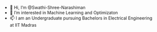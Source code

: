 - 👋 Hi, I’m @Swathi-Shree-Narashiman
- 👀 I’m interested in Machine Learning and Optimizaton
- 📫 I am an Undergraduate pursuing Bachelors in Electrical Engineering at IIT Madras

<!---
Swathi-Shree-Narashiman/Swathi-Shree-Narashiman is a ✨ special ✨ repository because its `README.md` (this file) appears on your GitHub profile.
You can click the Preview link to take a look at your changes.
--->

